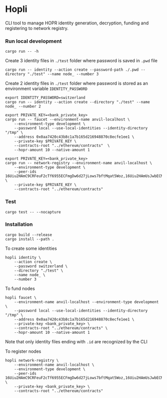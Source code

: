 # Hopli

CLI tool to manage HOPR identity generation, decryption, funding and registering to network registry.

### Run local development

```
cargo run -- -h
```

Create 3 identity files in `./test` folder where password is saved in `.pwd` file

```
cargo run -- identity --action create --password-path ./.pwd --directory "./test" --name node_ --number 3
```

Create 2 identity files in `./test` folder where password is stored as an environment variable `IDENTITY_PASSWORD`

```
export IDENTITY_PASSWORD=switzerland
cargo run -- identity --action create --directory "./test" --name node_ --number 2

```

```
export PRIVATE_KEY=<bank_private_key>
cargo run -- faucet --environment-name anvil-localhost \
    --environment-type development \
    --password local --use-local-identities --identity-directory "/tmp" \
    --address 0x0aa7420c43b8c1a7b165d216948870c8ecfe1ee1 \
    --private-key $PRIVATE_KEY \
    --contracts-root "../ethereum/contracts"  \
    --hopr-amount 10 --native-amount 1
```

```
export PRIVATE_KEY=<bank_private_key>
cargo run -- network-registry --environment-name anvil-localhost \
    --environment-type development \
    --peer-ids 16Uiu2HAmC9CRFeuF2cTf6955ECFmgDw6d27jLows7bftMqat5Woz,16Uiu2HAmUsJwbECMroQUC29LQZZWsYpYZx1oaM1H9DBoZHLkYn12 \
    --private-key $PRIVATE_KEY \
    --contracts-root "../ethereum/contracts"
```

### Test

```
cargo test -- --nocapture
```

### Installation

```
cargo build --release
cargo install --path .
```

To create some identities

```
hopli identity \
    --action create \
    --password switzerland \
    --directory "./test" \
    --name node_ \
    --number 3
```

To fund nodes

```
hopli faucet \
    --environment-name anvil-localhost --environment-type development \
    --password local --use-local-identities --identity-directory "/tmp" \
    --address 0x0aa7420c43b8c1a7b165d216948870c8ecfe1ee1 \
    --private-key <bank_private_key> \
    --contracts-root "../ethereum/contracts" \
    --hopr-amount 10 --native-amount 1
```

Note that only identity files ending with `.id` are recognized by the CLI

To register nodes

```
hopli network-registry \
    --environment-name anvil-localhost \
    --environment-type development \
    --peer-ids 16Uiu2HAmC9CRFeuF2cTf6955ECFmgDw6d27jLows7bftMqat5Woz,16Uiu2HAmUsJwbECMroQUC29LQZZWsYpYZx1oaM1H9DBoZHLkYn12 \
    --private-key <bank_private_key> \
    --contracts-root "../ethereum/contracts"
```
